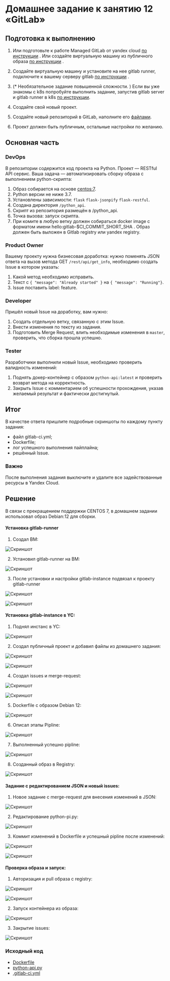 # Домашнее задание к занятию 12 «GitLab»

## Подготовка к выполнению


1. Или подготовьте к работе Managed GitLab от yandex cloud [по инструкции](https://cloud.yandex.ru/docs/managed-gitlab/operations/instance/instance-create) .
Или создайте виртуальную машину из публичного образа [по инструкции](https://cloud.yandex.ru/marketplace/products/yc/gitlab ) .
2. Создайте виртуальную машину и установите на нее gitlab runner, подключите к вашему серверу gitlab  [по инструкции](https://docs.gitlab.com/runner/install/linux-repository.html) .

3. (* Необязательное задание повышенной сложности. )  Если вы уже знакомы с k8s попробуйте выполнить задание, запустив gitlab server и gitlab runner в k8s  [по инструкции](https://cloud.yandex.ru/docs/tutorials/infrastructure-management/gitlab-containers). 

4. Создайте свой новый проект.
5. Создайте новый репозиторий в GitLab, наполните его [файлами](./repository).
6. Проект должен быть публичным, остальные настройки по желанию.

## Основная часть

### DevOps

В репозитории содержится код проекта на Python. Проект — RESTful API сервис. Ваша задача — автоматизировать сборку образа с выполнением python-скрипта:

1. Образ собирается на основе [centos:7](https://hub.docker.com/_/centos?tab=tags&page=1&ordering=last_updated).
2. Python версии не ниже 3.7.
3. Установлены зависимости: `flask` `flask-jsonpify` `flask-restful`.
4. Создана директория `/python_api`.
5. Скрипт из репозитория размещён в /python_api.
6. Точка вызова: запуск скрипта.
7. При комите в любую ветку должен собираться docker image с форматом имени hello:gitlab-$CI_COMMIT_SHORT_SHA . Образ должен быть выложен в Gitlab registry или yandex registry.   

### Product Owner

Вашему проекту нужна бизнесовая доработка: нужно поменять JSON ответа на вызов метода GET `/rest/api/get_info`, необходимо создать Issue в котором указать:

1. Какой метод необходимо исправить.
2. Текст с `{ "message": "Already started" }` на `{ "message": "Running"}`.
3. Issue поставить label: feature.

### Developer

Пришёл новый Issue на доработку, вам нужно:

1. Создать отдельную ветку, связанную с этим Issue.
2. Внести изменения по тексту из задания.
3. Подготовить Merge Request, влить необходимые изменения в `master`, проверить, что сборка прошла успешно.


### Tester

Разработчики выполнили новый Issue, необходимо проверить валидность изменений:

1. Поднять докер-контейнер с образом `python-api:latest` и проверить возврат метода на корректность.
2. Закрыть Issue с комментарием об успешности прохождения, указав желаемый результат и фактически достигнутый.

## Итог

В качестве ответа пришлите подробные скриншоты по каждому пункту задания:

- файл gitlab-ci.yml;
- Dockerfile; 
- лог успешного выполнения пайплайна;
- решённый Issue.

### Важно 
После выполнения задания выключите и удалите все задействованные ресурсы в Yandex Cloud.

## Решение

В связи с прекращением поддержки CENTOS 7, в домашнем задании использовал образ Debian:12 для сборки.

#### Установка gitlab-runner

1. Создал ВМ:

![Скриншот](https://github.com/Tourker/Git_HW/blob/main/HW_CI/img/05/z0_1.jpg)

2. Установил gitlab-runner на ВМ:

![Скриншот](https://github.com/Tourker/Git_HW/blob/main/HW_CI/img/05/z0_2.jpg)

3. После установки и настройки gitlab-instance подвязал к проекту gitlab-runner

![Скриншот](https://github.com/Tourker/Git_HW/blob/main/HW_CI/img/05/z0_3.jpg)

![Скриншот](https://github.com/Tourker/Git_HW/blob/main/HW_CI/img/05/z0_4.jpg)

#### Установка gitlab-instance в YC:

1. Поднял инстанс в YC:

![Скриншот](https://github.com/Tourker/Git_HW/blob/main/HW_CI/img/05/z1_0.jpg)

2. Создал публичный проект и добавил файлы из домашнего задания:

![Скриншот](https://github.com/Tourker/Git_HW/blob/main/HW_CI/img/05/z1_1.jpg)

![Скриншот](https://github.com/Tourker/Git_HW/blob/main/HW_CI/img/05/z1_2.jpg)

4. Создал issues и merge-request:

![Скриншот](https://github.com/Tourker/Git_HW/blob/main/HW_CI/img/05/z1_3.jpg)

![Скриншот](https://github.com/Tourker/Git_HW/blob/main/HW_CI/img/05/z1_4.jpg)

5. Dockerfile с образом Debian 12:

![Скриншот](https://github.com/Tourker/Git_HW/blob/main/HW_CI/img/05/z1_5.jpg)

6. Описал этапы Pipline:

![Скриншот](https://github.com/Tourker/Git_HW/blob/main/HW_CI/img/05/z1_6.jpg)

7. Выполненный успешно pipline:

![Скриншот](https://github.com/Tourker/Git_HW/blob/main/HW_CI/img/05/z1_7_0.jpg)

8. Созданный образ в Registry:

![Скриншот](https://github.com/Tourker/Git_HW/blob/main/HW_CI/img/05/z1_7_1.jpg)

#### Задание с редактированием JSON и новый issues:

1. Новое задание с merge-request для внесения изменений в JSON:

![Скриншот](https://github.com/Tourker/Git_HW/blob/main/HW_CI/img/05/z2_1.jpg)

2. Редактирование python-pi.py:

![Скриншот](https://github.com/Tourker/Git_HW/blob/main/HW_CI/img/05/z2_2.jpg)

3. Коммит изменений в Dockerfile и успешный pipline после изменений:

![Скриншот](https://github.com/Tourker/Git_HW/blob/main/HW_CI/img/05/z2_3.jpg)

![Скриншот](https://github.com/Tourker/Git_HW/blob/main/HW_CI/img/05/z2_4.jpg)

#### Проверка образа и запуск:

1. Авторизация и pull образа с registry:

![Скриншот](https://github.com/Tourker/Git_HW/blob/main/HW_CI/img/05/z3_1.jpg)

![Скриншот](https://github.com/Tourker/Git_HW/blob/main/HW_CI/img/05/z3_2.jpg)

2. Запуск контейнера из образа:

![Скриншот](https://github.com/Tourker/Git_HW/blob/main/HW_CI/img/05/z3_3.jpg)

3. Закрытие issues:

![Скриншот](https://github.com/Tourker/Git_HW/blob/main/HW_CI/img/05/z3_4.jpg)

### Исходный код 

- [Dockerfile](https://github.com/Tourker/Git_HW/blob/main/HW_CI/05/Dockerfile)
- [python-api.py](https://github.com/Tourker/Git_HW/blob/main/HW_CI/05/python-api.py)
- [.gitlab-ci.yml](https://github.com/Tourker/Git_HW/blob/main/HW_CI/05/.gitlab-ci.yml)